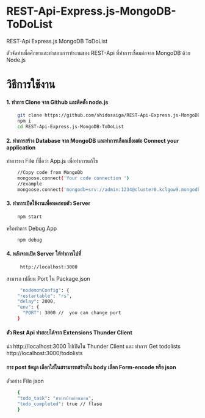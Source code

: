 # REST-Api-Express.js-MongoDB-ToDoList
REST-Api Express.js MongoDB ToDoList

ตัวจัดทำเพื่อศึกษาและทำสอบการทำงานของ REST-Api ที่ทำการเชื่อมต่อจาก MongoDB ด้วย Node.js

# วิธีการใช้งาน
#### 1. ทำการ Clone จาก Github และติดตั้ง node.js
```sh
    git clone https://github.com/shidosaiga/REST-Api-Express.js-MongoDB-ToDoList.git
    npm i
    cd REST-Api-Express.js-MongoDB-ToDoList
```


#### 2. ทำการสร้าง Database จาก MongoDB และทำการเลือกเชื่อมต่อ  Connect your application
   ทำการหา File ที่ชื่อว่า App.js เพื่อทำการแก้ไข
```sh
    //Copy code from MongoDb
    mongoose.connect('Your code connection ')
    //example
    mongoose.connect('mongodb+srv://admin:1234@cluster0.kclgow9.mongodb.net/?retryWrites=true&w=majority ')
```

#### 3. ทำการเปิดใช้งานเพื่อทดสอบตัว  Server
```sh
    npm start
```
หรือทำการ Debug App
```sh
    npm debug
```

#### 4.  หลังจากเปิด   Server ให้ทำการไปที่
```sh
     http://localhost:3000
```
สามารถ เปลี่ยน Port ใน Package.json
```sh
     "nodemonConfig": {
    "restartable": "rs",
    "delay": 2000,
    "env": {
      "PORT": 3000 //  you can change port
    }
```
#### ตัว Rest Api ทำสอบได้จาก Extensions Thunder Client
นำ http://localhost:3000 ไปเปิดใน Thunder Client
และ ทำการ  Get todolists
http://localhost:3000/todolists

#### การ post ข้อมูล เลือกใส่ในสรามารถสร้างใน body เลือก Form-encode หรือ json

ตัวอย่าง File json
```sh
    {
    "todo_task": "ทำการบ้านก่อนนอน",
    "todo_completed": true // flase
    }
    
```

